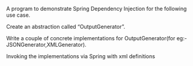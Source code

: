 A program to demonstrate Spring Dependency Injection for the following use case.

Create an abstraction called “OutputGenerator”.

Write a couple of concrete implementations for OutputGenerator(for eg:- JSONGenerator,XMLGenerator). 


Invoking the implementations via Spring  with xml definitions
